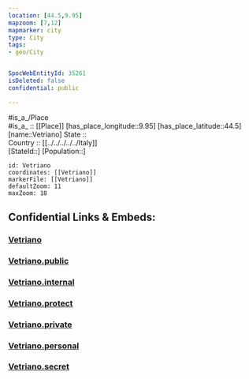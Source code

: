 ```yaml
---
location: [44.5,9.95] 
mapzoom: [7,12] 
mapmarker: city 
type: City
tags:
- geo/City


SpocWebEntityId: 35261
isDeleted: false
confidential: public

---
```

#is_a_/Place  
#is_a_ :: [[Place]] 
[has_place_longitude::9.95] 
[has_place_latitude::44.5] 
[name::Vetriano] 
State ::  
Country :: [[../../../../../Italy]]  
[StateId::] 
[Population::] 



```leaflet
id: Vetriano
coordinates: [[Vetriano]] 
markerFile: [[Vetriano]] 
defaultZoom: 11 
maxZoom: 18
```


## Confidential Links & Embeds: 

### [Vetriano](/_Standards/Earth/Continent/Europe/Europe~South/Italy/regions~Italy/Emilia-Romagna/Parma.Province/City/Vetriano.md) 

### [Vetriano.public](/_public/Earth/Continent/Europe/Europe~South/Italy/regions~Italy/Emilia-Romagna/Parma.Province/City/Vetriano.public.md) 

### [Vetriano.internal](/_internal/Earth/Continent/Europe/Europe~South/Italy/regions~Italy/Emilia-Romagna/Parma.Province/City/Vetriano.internal.md) 

### [Vetriano.protect](/_protect/Earth/Continent/Europe/Europe~South/Italy/regions~Italy/Emilia-Romagna/Parma.Province/City/Vetriano.protect.md) 

### [Vetriano.private](/_private/Earth/Continent/Europe/Europe~South/Italy/regions~Italy/Emilia-Romagna/Parma.Province/City/Vetriano.private.md) 

### [Vetriano.personal](/_personal/Earth/Continent/Europe/Europe~South/Italy/regions~Italy/Emilia-Romagna/Parma.Province/City/Vetriano.personal.md) 

### [Vetriano.secret](/_secret/Earth/Continent/Europe/Europe~South/Italy/regions~Italy/Emilia-Romagna/Parma.Province/City/Vetriano.secret.md)

